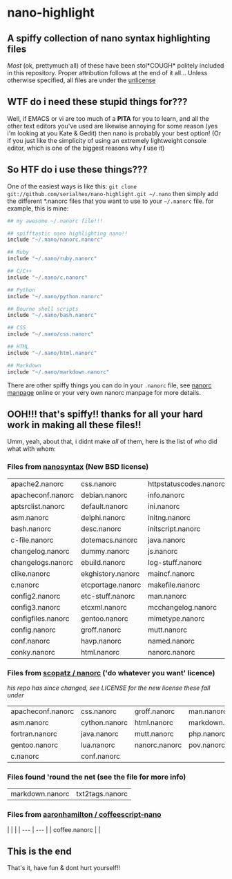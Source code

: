 nano-highlight
==============

A spiffy collection of nano syntax highlighting files
-----------------------------------------------------

*Most* (ok, prettymuch all) of these have been stol\*COUGH\* politely included in this repository.  Proper
attribution follows at the end of it all...  Unless otherwise specified, all files are under the [unlicense](http://unlicense.org/)

WTF do i need these stupid things for???
----------------------------------------

Well, if EMACS or vi are  too much of a **PITA** for you to learn, and all the other text editors you've used are
likewise annoying for some reason (yes i'm looking at you Kate & Gedit) then nano is probably your best option!  (Or
if you just like the simplicity of using an extremely lightweight console editor, which is one of the biggest reasons
why __*I*__ use it)

So HTF do i use these things???
-------------------------------

One of the easiest ways is like this:
`git clone git://github.com/serialhex/nano-highlight.git ~/.nano`
then simply add the different \*.nanorc files that you want to use to your `~/.nanorc` file.  for example, this is mine:

```bash
## my awesome ~/.nanorc file!!!

## spifftastic nano highlighting nano!!
include "~/.nano/nanorc.nanorc"

## Ruby
include "~/.nano/ruby.nanorc"

## C/C++
include "~/.nano/c.nanorc"

## Python
include "~/.nano/python.nanorc"

## Bourne shell scripts
include "~/.nano/bash.nanorc"

## CSS
include "~/.nano/css.nanorc"

## HTML
include "~/.nano/html.nanorc"

## Markdown
include "~/.nano/markdown.nanorc"
```

There are other spiffy things you can do in your `.nanorc` file, see [nanorc manpage][] online or your very own nanorc manpage for more details.

[nanorc manpage]: http://www.nano-editor.org/dist/v2.8/nanorc.5.html

OOH!!!  that's spiffy!!  thanks for all your hard work in making all these files!!
----------------------------------------------------------------------------------

Umm, yeah, about that, i didnt make *all* of them, here is the list of who did what with whom:

### Files from [nanosyntax][] (New BSD license) ###
[nanosyntax]: http://code.google.com/p/nanosyntax/

| | | | | |
| --- | --- | --- | --- | --- |
| apache2.nanorc     | css.nanorc        | httpstatuscodes.nanorc | nscd.nanorc        | rcfiles-new.nanorc  |
| apacheconf.nanorc  | debian.nanorc     | info.nanorc            | others.nanorc      | rsync.nanorc        |
| aptsrclist.nanorc  | default.nanorc    | ini.nanorc             | paludis.nanorc     | ruby.nanorc         |
| asm.nanorc         | delphi.nanorc     | initng.nanorc          | passwd.nanorc      | shlike.nanorc       |
| bash.nanorc        | desc.nanorc       | initscript.nanorc      | patch.nanorc       | sh.nanorc           |
| c-file.nanorc      | dotemacs.nanorc   | java.nanorc            | perl.nanorc        | softcam.nanorc      |
| changelog.nanorc   | dummy.nanorc      | js.nanorc              | php2.nanorc        | sources_list.nanorc |
| changelogs.nanorc  | ebuild.nanorc     | log-stuff.nanorc       | php.nanorc         | tab.nanorc          |
| clike.nanorc       | ekghistory.nanorc | maincf.nanorc          | plaudis.nanorc     | tcl.nanorc          |
| c.nanorc           | etcportage.nanorc | makefile.nanorc        | po.nanorc          | tex.nanorc          |
| config2.nanorc     | etc-stuff.nanorc  | man.nanorc             | postgresql.nanorc  | urls.nanorc         |
| config3.nanorc     | etcxml.nanorc     | mcchangelog.nanorc     | pov.nanorc         | vhost.nanorc        |
| configfiles.nanorc | gentoo.nanorc     | mimetype.nanorc        | privoxy.nanorc     | xdefaults.nanorc    |
| config.nanorc      | groff.nanorc      | mutt.nanorc            | profile.nanorc     | xml.nanorc          |
| conf.nanorc        | havp.nanorc       | named.nanorc           | python.nanorc      | xorg.nanorc         |
| conky.nanorc       | html.nanorc       | nanorc.nanorc          | rcfiles.nanorc     |                     |

### Files from [scopatz / nanorc][] ('do whatever you want' licence) ###
[scopatz / nanorc]: https://github.com/scopatz/nanorc
*his repo has since changed, see LICENSE for the new license these fall under*

| | | | | | |
| --- | --- | --- | --- | --- | --- |
| apacheconf.nanorc | css.nanorc    | groff.nanorc  | man.nanorc      | patch.nanorc | python.nanorc |
| asm.nanorc        | cython.nanorc | html.nanorc   | markdown.nanorc | perl.nanorc  | tex.nanorc    |
| fortran.nanorc    | java.nanorc   | mutt.nanorc   | php.nanorc      | reST.nanorc  | xml.nanorc    |
| gentoo.nanorc     | lua.nanorc    | nanorc.nanorc | pov.nanorc      | ruby.nanorc  | sh.nanorc     |
| c.nanorc          | conf.nanorc   |               |                 |              |               |

### Files found 'round the net (see the file for more info) ###

| | |
| --- | --- |
| markdown.nanorc | txt2tags.nanorc |

### Files from [aaronhamilton / coffeescript-nano][] ###
[aaronhamilton / coffeescript-nano]: https://github.com/aaronhamilton/coffeescript-nano
| | |
| --- | --- |
| coffee.nanorc | |

## This is the end ##

That's it, have fun & dont hurt yourself!!
